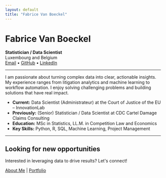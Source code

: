 ```yaml
---
layout: default
title: "Fabrice Van Boeckel"
---
```


# Fabrice Van Boeckel
**Statistician / Data Scientist**  
Luxembourg and Belgium  
[Email](mailto:fabricevb@hotmail.com) • [GitHub](https://github.com/fabricevb) • [LinkedIn](https://www.linkedin.com/in/fabricevb/)

---

I am passionate about turning complex data into clear, actionable insights. My experience ranges from litigation analytics and machine learning to workflow automation. I enjoy solving challenging problems and building solutions that have real impact.

- **Current:** Data Scientist (Administrateur) at the Court of Justice of the EU – InnovationLab
- **Previously:** (Senior) Statistician / Data Scientist at CDC Cartel Damage Claims Consulting
- **Education:** MSc in Statistics, LL.M. in Competition Law and Economics
- **Key Skills:** Python, R, SQL, Machine Learning, Project Management

---

## Looking for new opportunities
Interested in leveraging data to drive results? Let's connect!

[About Me](about.html) | [Portfolio](portfolio.html)
